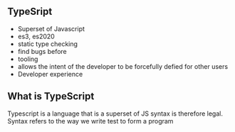 ## TypeSript
- Superset of Javascript
- es3, es2020
- static type checking 
- find bugs before
- tooling
- allows the intent of the developer to be forcefully defied for other users
- Developer experience
 ## What is TypeScript
  Typescript is a language that is a superset of JS syntax is therefore legal. Syntax refers to the way we write test to form a program
  